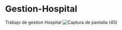 # Gestion-Hospital
Trabajo de gestion Hospital
![Captura de pantalla (45)](https://github.com/WagnerBalcazar/Gestion-Hospital/assets/166561281/cee40222-6523-46dc-9931-1516fbe85638)
